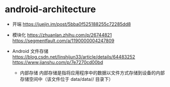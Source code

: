 # android-architecture

* 开端
https://juejin.im/post/5bba0f525188255c72285dd8

* 模块化
    https://zhuanlan.zhihu.com/p/26744821
    https://segmentfault.com/a/1190000004247809

* Android 文件存储
    https://blog.csdn.net/linshijun33/article/details/64483252
    https://www.jianshu.com/p/7e7270cd00bd

    * 内部存储
    内部存储是指将应用程序中的数据以文件方式存储到设备的内部存储空间中（该文件位于 data/data/<packagename>/ 目录下）








